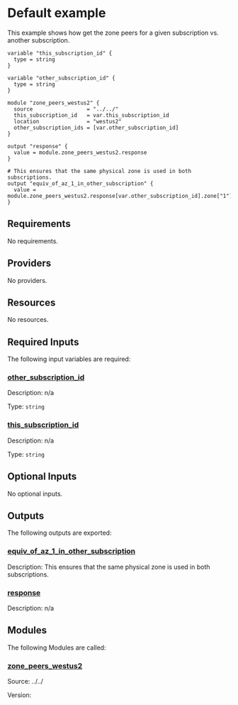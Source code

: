 <!-- BEGIN_TF_DOCS -->
# Default example

This example shows how get the zone peers for a given subscription vs. another subscription.

```hcl
variable "this_subscription_id" {
  type = string
}

variable "other_subscription_id" {
  type = string
}

module "zone_peers_westus2" {
  source                 = "../../"
  this_subscription_id   = var.this_subscription_id
  location               = "westus2"
  other_subscription_ids = [var.other_subscription_id]
}

output "response" {
  value = module.zone_peers_westus2.response
}

# This ensures that the same physical zone is used in both subscriptions.
output "equiv_of_az_1_in_other_subscription" {
  value = module.zone_peers_westus2.response[var.other_subscription_id].zone["1"]
}
```

<!-- markdownlint-disable MD033 -->
## Requirements

No requirements.

## Providers

No providers.

## Resources

No resources.

<!-- markdownlint-disable MD013 -->
## Required Inputs

The following input variables are required:

### <a name="input_other_subscription_id"></a> [other\_subscription\_id](#input\_other\_subscription\_id)

Description: n/a

Type: `string`

### <a name="input_this_subscription_id"></a> [this\_subscription\_id](#input\_this\_subscription\_id)

Description: n/a

Type: `string`

## Optional Inputs

No optional inputs.

## Outputs

The following outputs are exported:

### <a name="output_equiv_of_az_1_in_other_subscription"></a> [equiv\_of\_az\_1\_in\_other\_subscription](#output\_equiv\_of\_az\_1\_in\_other\_subscription)

Description: This ensures that the same physical zone is used in both subscriptions.

### <a name="output_response"></a> [response](#output\_response)

Description: n/a

## Modules

The following Modules are called:

### <a name="module_zone_peers_westus2"></a> [zone\_peers\_westus2](#module\_zone\_peers\_westus2)

Source: ../../

Version:


<!-- END_TF_DOCS -->
